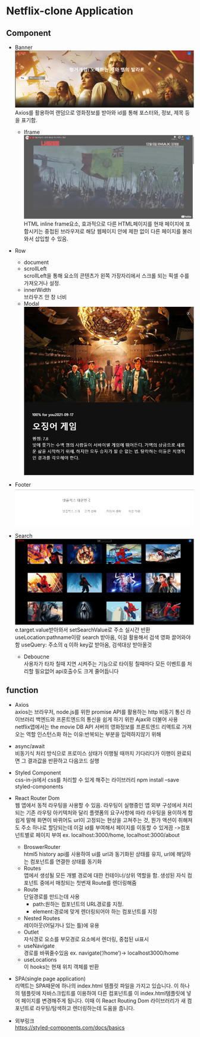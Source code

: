 Netflix-clone Application
=============
Component
-------------
* Banner   
![Banner](https://github.com/soojeo/react-netflix-clone/blob/master/netflix/images/image6.png)
Axios를 활용하여 랜덤으로 영화정보를 받아와 id를 통해 포스터와, 정보, 제목 등을 표기함.
    - Iframe   
    ![Banner](https://github.com/soojeo/react-netflix-clone/blob/master/netflix/images/image5.png)
    HTML inline frame요소, 효과적으로 다른 HTML페이지를 현재 페이지에 포함시키는 중첩된 브라우저로 해당 웹페이지 안에 제한 없이 다른 페이지를 불러와서 삽입할 수 있음.

* Row   
    - document   
    - scrollLeft   
    scrollLeft을 통해 요소의 콘텐츠가 왼쪽 가장자리에서 스크롤 되는 픽셀 수를 가져오거나 설정.   
    - innerWidth   
    브라우즈 안 창 너비   
    - Modal   
    ![Row](https://github.com/soojeo/react-netflix-clone/blob/master/netflix/images/image2.png)

* Footer   
![Footer](https://github.com/soojeo/react-netflix-clone/blob/master/netflix/images/image3.png)

* Search   
![Search](https://github.com/soojeo/react-netflix-clone/blob/master/netflix/images/image4.png)
e.target.value받아와서 setSearchValue로 주소 실시간 반환
useLocation:pathname이랑 search 받아옴, 이걸 활용해서 검색 영화 끌어와야함
useQuery: 주소의 q 이하 key값 받아옴, 검색대상 받아올것   
    - Deboucne   
    사용자가 타자 칠때 지연 시켜주는 기능으로 타이핑 칠때마다 모든 이벤트를 처리할 필요없어 api호출수도 크게 줄어듭니다


function
-------------
* Axios   
axios는 브라우저, node.js를 위한 promise API를 활용하는 http 비동기 통신 라이브러리
백엔드와 프론트엔드의 통신을 쉽게 하기 위한 Ajax와 더불어 사용
netflix앱에서는 the movie DB API 서버의 영화정보를 프론트엔드 리액트로 가져오는 역할
인스턴스화 하는 이유:반복되는 부분을 입력하지않기 위해

* async/await   
비동기식 처리 방식으로
프로미스 상태가 이행될 때까지 기다리다가 이행이 완료되면 그 결과값을 반환하고 다음코드 실행

* Styled Component   
css-in-js에서 css를 처리할 수 있게 해주는 라이브러리
npm install –save styled-components

* React Router Dom   
웹 앱에서 동적 라우팅을 사용할 수 있음. 라우팅이 실행중인 앱 외부 구성에서 처리되는 기존 라우팅 아키텍처와 달리 플랫폼의 요구사항에 따라 라우팅을 용이하게 함
쉽게 말해 화면이 바뀌어도 url이 고정되는 현상을 고쳐주는 것, 뭔가 액션이 취해져도 주소 하나로 할당되는데 이걸 id를 부여해서 페이지를 이동할 수 있게끔
->컴포넌트별로 페이지 부여 ex. localhost:3000/home, localhost:3000/about   
    - BroswerRouter   
    html5 history api를 사용하여 ui를 url과 동기화된 상태를 유지, url에 해당하는 컴포넌트를 연결한 상태를 동기화   
    - Routes   
    앱에서 생성될 모든 개별 경로에 대한 컨테이너/상위 역할을 함. 생성된 자식 컴포넌트 중에서 매칭되는 첫번재 Route를 렌더링해줌   
    - Route   
    단일경로를 만드는데 사용   
        - path:원하는 컴포넌트의 URL경로를 지정.   
        - element:경로에 맞게 렌더링되어야 하는 컴포넌트를 지정   
    - Nested Routes   
    레이아웃(어딜가나 있는 틀)에 유용
    - Outlet   
    자식경로 요소를 부모경로 요소에서 렌더링, 중첩된 ui표시
    - useNavigate   
    경로를 바꿔줄수있음 ex. navigate(‘/home’)-> localhost3000/home
    - useLocations   
    이 hooks는 현재 위치 객체를 반환

* SPA(single page application)   
리액트는 SPA때문에 하나의 index.html 템플릿 파일을 가지고 있습니다. 이 하나의 템플릿에 자바스크립트를 이용하여 다른 컴포넌트를 이 index.html템플릿에 넣어 페이지를 변경해주게 됩니다. 이때 이 React Routing Dom 라이브러리가 새 컴포넌트로 라우팅/탐색하고 렌더링하는데 도움을 줍니다.

* 외부링크   
<https://styled-components.com/docs/basics>